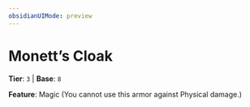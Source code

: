 ```yaml
---
obsidianUIMode: preview
---
```

# Monett’s Cloak

**Tier**: `3` | **Base**: `8`

**Feature**: Magic (You cannot use this armor against Physical damage.)

